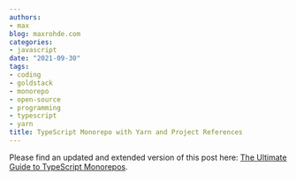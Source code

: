 ```yaml
---
authors:
- max
blog: maxrohde.com
categories:
- javascript
date: "2021-09-30"
tags:
- coding
- goldstack
- monorepo
- open-source
- programming
- typescript
- yarn
title: TypeScript Monorepo with Yarn and Project References
---
```


Please find an updated and extended version of this post here: [The Ultimate Guide to TypeScript Monorepos](https://maxrohde.com/2021/11/20/the-ultimate-guide-to-typescript-monorepos/).
